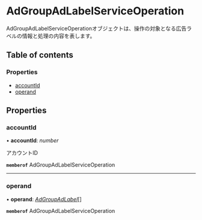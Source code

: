 # AdGroupAdLabelServiceOperation


<div lang=\"ja\">AdGroupAdLabelServiceOperationオブジェクトは、操作の対象となる広告ラベルの情報と処理の内容を表します。</div> 

## Table of contents

### Properties

- [accountId](adgroupadlabelserviceoperation.md#accountid)
- [operand](adgroupadlabelserviceoperation.md#operand)

## Properties

### accountId

• **accountId**: *number*

<div lang=\"ja\">アカウントID</div> 

**`memberof`** AdGroupAdLabelServiceOperation

___

### operand

• **operand**: [*AdGroupAdLabel*](adgroupadlabel.md)[]

**`memberof`** AdGroupAdLabelServiceOperation
